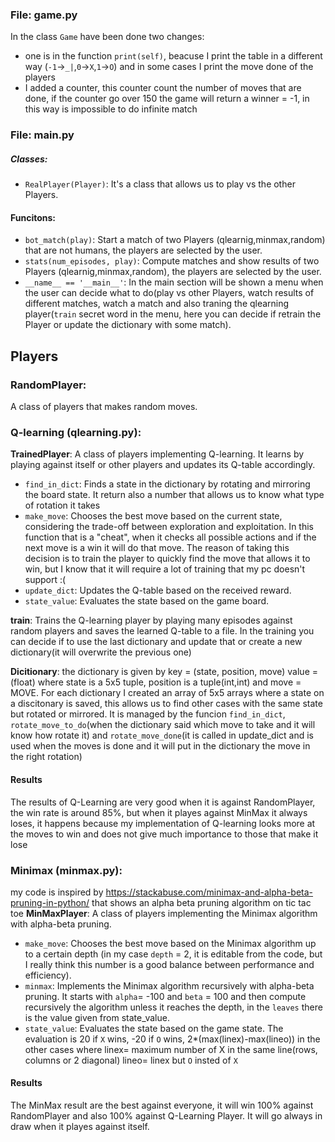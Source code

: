 ### File: game.py
In the class `Game` have been done two changes:
*   one is in the function `print(self)`, beacuse I print the table in a different way (`-1`->`_|`,`0`->`X`,`1`->`O`) and in some cases I print the move done of the players
*   I added a counter, this counter count the number of moves that are done, if the counter go over 150 the game will return a winner = -1, in this way is impossible to do infinite match 

### File: main.py
##### Classes:
*   `RealPlayer(Player)`: It's a class that allows us to play vs the other Players.
#### Funcitons:

*   `bot_match(play)`: Start a match of two Players (qlearnig,minmax,random) that are not humans, the players are selected by the user.
*   `stats(num_episodes, play)`: Compute matches and show results of two Players (qlearnig,minmax,random), the players are selected by the user.
*   `__name__ == '__main__'`: In the main section will be shown a menu when the user can decide what to do(play vs other Players, watch results of different matches, watch a match and also traning the qlearning player(`train` secret word in the menu, here you can decide if retrain the Player or update the dictionary with some match).

## Players

### RandomPlayer:
A class of players that makes random moves.
### Q-learning (qlearning.py):

**TrainedPlayer**: A class of players implementing Q-learning. It learns by playing against itself or other players and updates its Q-table accordingly.

*   `find_in_dict`: Finds a state in the dictionary by rotating and mirroring the board state. It return also a number that allows us to know what type of rotation it takes
*   `make_move`: Chooses the best move based on the current state, considering the trade-off between exploration and exploitation. In this function that is a "cheat", when it checks all possible actions and if the next move is a win it will do that move. The reason of taking this decision is to train the player to quickly find the move that allows it to win, but I know that it will require a lot of training that my pc doesn't support :(
*   `update_dict`: Updates the Q-table based on the received reward.
*   `state_value`: Evaluates the state based on the game board.

**train**: Trains the Q-learning player by playing many episodes against random players and saves the learned Q-table to a file. In the training you can decide if to use the  last dictionary and update that or create a new dictionary(it will overwrite the previous one)

**Dicitionary**: the dictionary is given by key = (state, position, move) value = (float) where state is a 5x5 tuple, position is a tuple(int,int) and move = MOVE. For each dictionary I created an array of 5x5 arrays where a state on a discitonary is saved, this allows us to find other cases with the same state but rotated or mirrored. It is managed by the funcion `find_in_dict`, `rotate_move_to_do`(when the dictionary said which move to take and it will know how rotate it) and `rotate_move_done`(it is called in update_dict and is used when the moves is done and it will put in the dictionary the move in the right rotation)

#### Results
The results of Q-Learning are very good when it is against RandomPlayer, the win rate is around 85%, but when it playes against MinMax it always loses, it happens because my implementation of Q-learning looks more at the moves to win and does not give much importance to those that make it lose

### Minimax (minmax.py):
my code is inspired by https://stackabuse.com/minimax-and-alpha-beta-pruning-in-python/ that shows an alpha beta pruning algorithm on tic tac toe
**MinMaxPlayer**:  A class of players implementing the Minimax algorithm with alpha-beta pruning.
*   `make_move`: Chooses the best move based on the Minimax algorithm up to a certain depth (in my case `depth` = 2, it is editable from the code, but I really think this number is a good balance between performance and efficiency).
*   `minmax`: Implements the Minimax algorithm recursively with alpha-beta pruning. It starts with `alpha`= -100 and  `beta` = 100 and then compute recursively the algorithm unless it reaches the depth, in the `leaves` there is the value given from state_value.
*   `state_value`: Evaluates the state based on the game state. The evaluation is 20 if `X` wins, -20 if `O` wins, 2*(max(linex)-max(lineo)) in the other cases where linex= maximum number of X in the same line(rows, columns or 2 diagonal) lineo= linex but `O` insted of `X`

#### Results
The MinMax result are the best against everyone, it will win 100% against RandomPlayer and also 100% against Q-Learning Player.
It will go always in draw when it playes against itself.